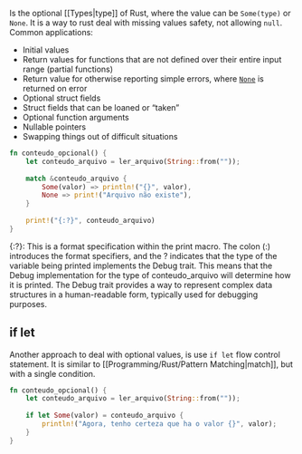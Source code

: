 Is the optional [[Types|type]] of Rust, where the value can be `Some(type)` or `None`. It is a way to rust deal with missing values safety, not allowing `null`. Common applications:

- Initial values
- Return values for functions that are not defined over their entire input range (partial functions)
- Return value for otherwise reporting simple errors, where [`None`](https://doc.rust-lang.org/std/option/enum.Option.html#variant.None "variant std::option::Option::None") is returned on error
- Optional struct fields
- Struct fields that can be loaned or “taken”
- Optional function arguments
- Nullable pointers
- Swapping things out of difficult situations

```rust
fn conteudo_opcional() {
    let conteudo_arquivo = ler_arquivo(String::from(""));
    
    match &conteudo_arquivo {
        Some(valor) => println!("{}", valor),
        None => print!("Arquivo não existe"),
    }
	
    print!("{:?}", conteudo_arquivo)
}
```

{:?}: This is a format specification within the print macro. The colon (:) introduces the format specifiers, and the ? indicates that the type of the variable being printed implements the Debug trait. This means that the Debug implementation for the type of conteudo_arquivo will determine how it is printed. The Debug trait provides a way to represent complex data structures in a human-readable form, typically used for debugging purposes.

## if let
Another approach to deal with optional values, is use `if let` flow control  statement. It is similar to  [[Programming/Rust/Pattern Matching|match]], but with a single condition.
```rust
fn conteudo_opcional() {
    let conteudo_arquivo = ler_arquivo(String::from(""));
    
    if let Some(valor) = conteudo_arquivo {
	    println!("Agora, tenho certeza que ha o valor {}", valor);
    }
}
```

